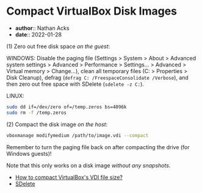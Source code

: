# Compact VirtualBox Disk Images

* **author**:: Nathan Acks  
* **date**:: 2022-01-28

(1) Zero out free disk space *on the guest*:

WINDOWS: Disable the paging file (Settings > System > About > Advanced system settings > Advanced > Performance > Settings… > Advanced > Virtual memory > Change…), clean all temporary files (C: > Properties > Disk Cleanup), defrag (`defrag C: /FreespaceConsolidate /Verbose`), and then zero out free space with SDelete (`sdelete -z C:`).

LINUX:

```bash
sudo dd if=/dev/zero of=/temp.zeros bs=4096k
sudo rm -f /temp.zeros
```

(2) Compact the disk image *on the host*:

```bash
vboxmanage modifymedium /path/to/image.vdi --compact
```

Remember to turn the paging file back on after compacting the drive (for Windows guests)!

Note that this only works on a disk image *without any snapshots*.

* [How to compact VirtualBox's VDI file size?](https://superuser.com/questions/529149/how-to-compact-virtualboxs-vdi-file-size/529183#529183)
* [SDelete](https://docs.microsoft.com/en-us/sysinternals/downloads/sdelete)
